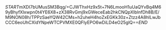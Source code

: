$START$mXDI7bUMusSM3Bqg/+CJWThxHz9x5t+7N6LmooH1uUaQYvBq4M69yBhyfXlxwpn0t4YE6X8+zX38RvGmj9xGWeceEab2hkCNQpXIblnfDh8B/E/M9NON08h/TPPzSaeYQW42CMs+h2uheH4hoZxEGKk30z+Ztzz4A8hlLwJbCCC6eoUhCXldYNpeWTCPVMXE0QFlyEPO6wDiLD4eO25glQ==$END$